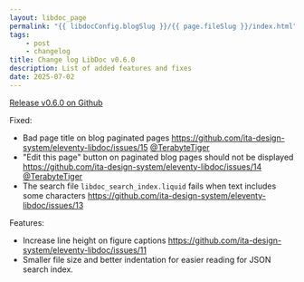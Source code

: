 ```yaml
---
layout: libdoc_page
permalink: "{{ libdocConfig.blogSlug }}/{{ page.fileSlug }}/index.html"
tags:
    - post
    - changelog
title: Change log LibDoc v0.6.0
description: List of added features and fixes
date: 2025-07-02
---
```

[Release v0.6.0 on Github](https://github.com/ita-design-system/eleventy-libdoc/releases/tag/0.6.0)

Fixed:

* Bad page title on blog paginated pages <https://github.com/ita-design-system/eleventy-libdoc/issues/15> [@TerabyteTiger](https://github.com/TerabyteTiger)
* "Edit this page" button on paginated blog pages should not be displayed <https://github.com/ita-design-system/eleventy-libdoc/issues/14> [@TerabyteTiger](https://github.com/TerabyteTiger)
* The search file `libdoc_search_index.liquid` fails when text includes some characters <https://github.com/ita-design-system/eleventy-libdoc/issues/13>


Features:

* Increase line height on figure captions <https://github.com/ita-design-system/eleventy-libdoc/issues/11>
* Smaller file size and better indentation for easier reading for JSON search index.
